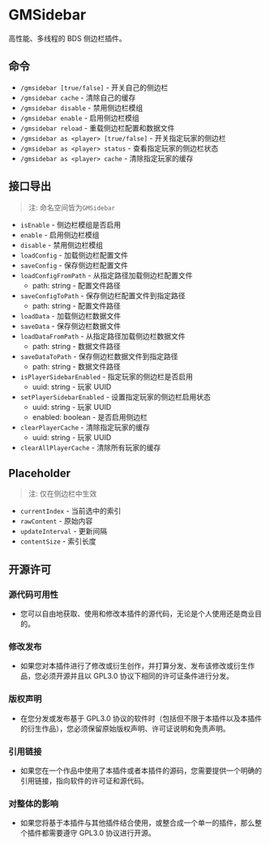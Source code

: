 # GMSidebar

高性能、多线程的 BDS 侧边栏插件。

## 命令

- `/gmsidebar [true/false]` - 开关自己的侧边栏
- `/gmsidebar cache` - 清除自己的缓存
- `/gmsidebar disable` - 禁用侧边栏模组
- `/gmsidebar enable` - 启用侧边栏模组
- `/gmsidebar reload` - 重载侧边栏配置和数据文件
- `/gmsidebar as <player> [true/false]` - 开关指定玩家的侧边栏
- `/gmsidebar as <player> status` - 查看指定玩家的侧边栏状态
- `/gmsidebar as <player> cache` - 清除指定玩家的缓存

## 接口导出

> 注: 命名空间皆为`GMSidebar`

- `isEnable` - 侧边栏模组是否启用
- `enable` - 启用侧边栏模组
- `disable` - 禁用侧边栏模组
- `loadConfig` - 加载侧边栏配置文件
- `saveConfig` - 保存侧边栏配置文件
- `loadConfigFromPath` - 从指定路径加载侧边栏配置文件
  - path: string - 配置文件路径
- `saveConfigToPath` - 保存侧边栏配置文件到指定路径
  - path: string - 配置文件路径
- `loadData` - 加载侧边栏数据文件
- `saveData` - 保存侧边栏数据文件
- `loadDataFromPath` - 从指定路径加载侧边栏数据文件
  - path: string - 数据文件路径
- `saveDataToPath` - 保存侧边栏数据文件到指定路径
  - path: string - 数据文件路径
- `isPlayerSidebarEnabled` - 指定玩家的侧边栏是否启用
  - uuid: string - 玩家 UUID
- `setPlayerSidebarEnabled` - 设置指定玩家的侧边栏启用状态
  - uuid: string - 玩家 UUID
  - enabled: boolean - 是否启用侧边栏
- `clearPlayerCache` - 清除指定玩家的缓存
  - uuid: string - 玩家 UUID
- `clearAllPlayerCache` - 清除所有玩家的缓存

## Placeholder

> 注: 仅在侧边栏中生效

- `currentIndex` - 当前选中的索引
- `rawContent` - 原始内容
- `updateInterval` - 更新间隔
- `contentSize` - 索引长度

## 开源许可

### 源代码可用性

- 您可以自由地获取、使用和修改本插件的源代码，无论是个人使用还是商业目的。

### 修改发布

- 如果您对本插件进行了修改或衍生创作，并打算分发、发布该修改或衍生作品，您必须开源并且以 GPL3.0 协议下相同的许可证条件进行分发。

### 版权声明

- 在您分发或发布基于 GPL3.0 协议的软件时（包括但不限于本插件以及本插件的衍生作品），您必须保留原始版权声明、许可证说明和免责声明。

### 引用链接

- 如果您在一个作品中使用了本插件或者本插件的源码，您需要提供一个明确的引用链接，指向软件的许可证和源代码。

### 对整体的影响

- 如果您将基于本插件与其他插件结合使用，或整合成一个单一的插件，那么整个插件都需要遵守 GPL3.0 协议进行开源。
